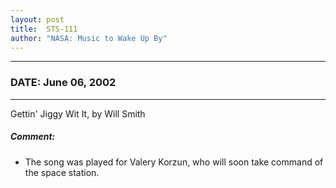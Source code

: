 ```yaml
---
layout: post
title:  STS-111
author: "NASA: Music to Wake Up By"
---
```


----
### DATE: June 06, 2002
----
Gettin' Jiggy Wit It, by Will Smith

##### Comment:
* The song was played for Valery Korzun, who will soon take command of the space station.
